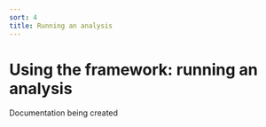 ```yaml
---
sort: 4
title: Running an analysis
---
```


# Using the framework: running an analysis

Documentation being created
